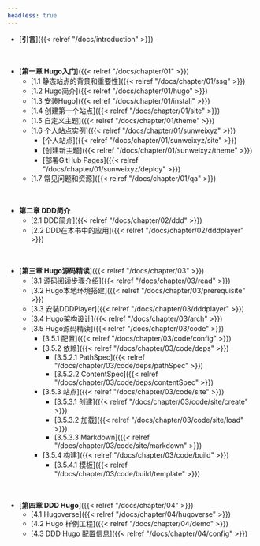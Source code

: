 ```yaml
---
headless: true
---
```


- [**引言**]({{< relref "/docs/introduction" >}})
<br />

- [**第一章 Hugo入门**]({{< relref "/docs/chapter/01" >}})
  - [1.1 静态站点的背景和重要性]({{< relref "/docs/chapter/01/ssg" >}})
  - [1.2 Hugo简介]({{< relref "/docs/chapter/01/hugo" >}})
  - [1.3 安装Hugo]({{< relref "/docs/chapter/01/install" >}})
  - [1.4 创建第一个站点]({{< relref "/docs/chapter/01/site" >}})
  - [1.5 自定义主题]({{< relref "/docs/chapter/01/theme" >}})
  - [1.6 个人站点实例]({{< relref "/docs/chapter/01/sunweixyz" >}})
    - [个人站点]({{< relref "/docs/chapter/01/sunweixyz/site" >}})
    - [创建新主题]({{< relref "/docs/chapter/01/sunweixyz/theme" >}})
    - [部署GitHub Pages]({{< relref "/docs/chapter/01/sunweixyz/deploy" >}})
  - [1.7 常见问题和资源]({{< relref "/docs/chapter/01/qa" >}})
<br />


- **第二章 DDD简介**
  - [2.1 DDD简介]({{< relref "/docs/chapter/02/ddd" >}})
  - [2.2 DDD在本书中的应用]({{< relref "/docs/chapter/02/dddplayer" >}})
<br />

- [**第三章 Hugo源码精读**]({{< relref "/docs/chapter/03" >}})
  - [3.1 源码阅读步骤介绍]({{< relref "/docs/chapter/03/read" >}})
  - [3.2 Hugo本地环境搭建]({{< relref "/docs/chapter/03/prerequisite" >}})
  - [3.3 安装DDDPlayer]({{< relref "/docs/chapter/03/dddplayer" >}})
  - [3.4 Hugo架构设计]({{< relref "/docs/chapter/03/arch" >}})
  - [3.5 Hugo源码精读]({{< relref "/docs/chapter/03/code" >}})
    - [3.5.1 配置]({{< relref "/docs/chapter/03/code/config" >}})
    - [3.5.2 依赖]({{< relref "/docs/chapter/03/code/deps" >}})
      - [3.5.2.1 PathSpec]({{< relref "/docs/chapter/03/code/deps/pathSpec" >}})
      - [3.5.2.2 ContentSpec]({{< relref "/docs/chapter/03/code/deps/contentSpec" >}})
    - [3.5.3 站点]({{< relref "/docs/chapter/03/code/site" >}})
      - [3.5.3.1 创建]({{< relref "/docs/chapter/03/code/site/create" >}})
      - [3.5.3.2 加载]({{< relref "/docs/chapter/03/code/site/load" >}})
      - [3.5.3.3 Markdown]({{< relref "/docs/chapter/03/code/site/markdown" >}})
    - [3.5.4 构建]({{< relref "/docs/chapter/03/code/build" >}})
      - [3.5.4.1 模板]({{< relref "/docs/chapter/03/code/build/template" >}})
<br />

- [**第四章 DDD Hugo**]({{< relref "/docs/chapter/04" >}})
  - [4.1 Hugoverse]({{< relref "/docs/chapter/04/hugoverse" >}})
  - [4.2 Hugo 样例工程]({{< relref "/docs/chapter/04/demo" >}})
  - [4.3 DDD Hugo 配置信息]({{< relref "/docs/chapter/04/config" >}})
<br />